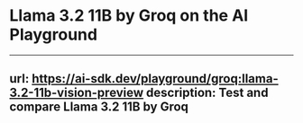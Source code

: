 # Llama 3.2 11B by Groq on the AI Playground


---
url: https://ai-sdk.dev/playground/groq:llama-3.2-11b-vision-preview
description: Test and compare Llama 3.2 11B by Groq
---
